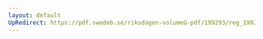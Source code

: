 ```yaml
---
layout: default
UpRedirect: https://pdf.swedeb.se/riksdagen-volumeG-pdf/199293/reg_199293/reg_199293_0411.pdf
---
```

